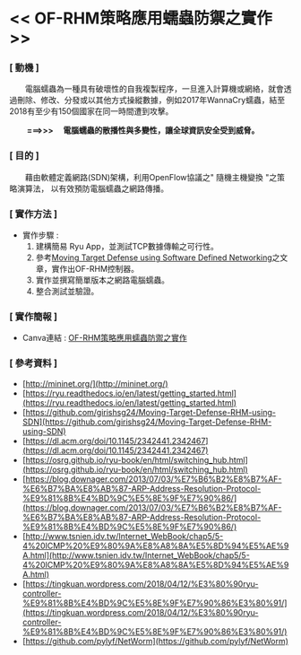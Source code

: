 # << OF-RHM策略應用蠕蟲防禦之實作 >>

### [ 動機 ]
<p>
    &emsp;&emsp;電腦蠕蟲為一種具有破壞性的自我複製程序，一旦進入計算機或網絡，就會透過刪除、修改、分發或以其他方式操縱數據，例如2017年WannaCry蠕蟲，結至2018有至少有150個國家在同一時間遭到攻擊。
</p>
<strong>
    &emsp;&emsp; ===>>> &emsp;電腦蠕蟲的散播性與多變性，讓全球資訊安全受到威脅。
</strong>

### [ 目的 ]
<p>
    &emsp;&emsp;藉由軟體定義網路(SDN)架構，利用OpenFlow協議之" 隨機主機變換 "之策略演算法，
    以有效預防電腦蠕蟲之網路傳播。
</p>

### [ 實作方法 ]

- 實作步驟 :
    1. 建構簡易 Ryu App，並測試TCP數據傳輸之可行性。
    2. 參考[Moving Target Defense using Software Defined Networking](https://github.com/girishsg24/Moving-Target-Defense-RHM-using-SDN)之文章，實作出OF-RHM控制器。
    3. 實作並撰寫簡單版本之網路電腦蠕蟲。
    4. 整合測試並驗證。

### [ 實作簡報 ]

- Canva連結 : [OF-RHM策略應用蠕蟲防禦之實作](https://www.canva.com/design/DAFSR8zJeEM/_fyGlYCxIHOZSz-b2HjziQ/view?utm_content=DAFSR8zJeEM&utm_campaign=designshare&utm_medium=link2&utm_source=sharebutton)

### [ 參考資料 ]

* [http://mininet.org/](http://mininet.org/)
* [https://ryu.readthedocs.io/en/latest/getting_started.html](https://ryu.readthedocs.io/en/latest/getting_started.html)
* [https://github.com/girishsg24/Moving-Target-Defense-RHM-using-SDN](https://github.com/girishsg24/Moving-Target-Defense-RHM-using-SDN)
* [https://dl.acm.org/doi/10.1145/2342441.2342467](https://dl.acm.org/doi/10.1145/2342441.2342467)
* [https://osrg.github.io/ryu-book/en/html/switching_hub.html](https://osrg.github.io/ryu-book/en/html/switching_hub.html)
* [https://blog.downager.com/2013/07/03/%E7%B6%B2%E8%B7%AF-%E6%B7%BA%E8%AB%87-ARP-Address-Resolution-Protocol-%E9%81%8B%E4%BD%9C%E5%8E%9F%E7%90%86/](https://blog.downager.com/2013/07/03/%E7%B6%B2%E8%B7%AF-%E6%B7%BA%E8%AB%87-ARP-Address-Resolution-Protocol-%E9%81%8B%E4%BD%9C%E5%8E%9F%E7%90%86/)
* [http://www.tsnien.idv.tw/Internet_WebBook/chap5/5-4%20ICMP%20%E9%80%9A%E8%A8%8A%E5%8D%94%E5%AE%9A.html](http://www.tsnien.idv.tw/Internet_WebBook/chap5/5-4%20ICMP%20%E9%80%9A%E8%A8%8A%E5%8D%94%E5%AE%9A.html)
* [https://tingkuan.wordpress.com/2018/04/12/%E3%80%90ryu-controller-%E9%81%8B%E4%BD%9C%E5%8E%9F%E7%90%86%E3%80%91/](https://tingkuan.wordpress.com/2018/04/12/%E3%80%90ryu-controller-%E9%81%8B%E4%BD%9C%E5%8E%9F%E7%90%86%E3%80%91/)
* [https://github.com/pylyf/NetWorm](https://github.com/pylyf/NetWorm)
